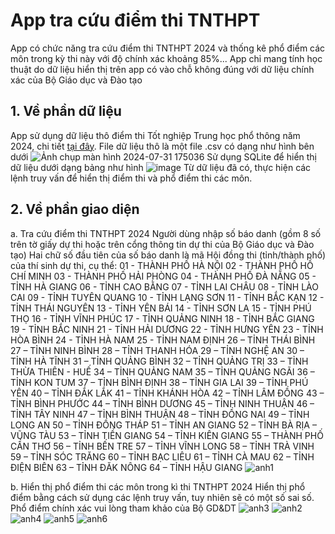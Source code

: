 # App tra cứu điểm thi TNTHPT

App có chức năng tra cứu điểm thi TNTHPT 2024 và thống kê phổ điểm các môn trong kỳ thi này với độ chính xác khoảng 85%... App chỉ mang tính học thuật do dữ liệu hiển thị trên app có vào chỗ không đúng với dữ liệu chính xác của Bộ Giáo dục và Đào tạo

## 1. Về phần dữ liệu

App sử dụng dữ liệu thô điểm thi Tốt nghiệp Trung học phổ thông năm 2024, chi tiết [tại đây](https://github.com/anhdung98/diem_thi_2024/).
File dữ liệu thô là một file .csv có dạng như hình bên dưới
![Ảnh chụp màn hình 2024-07-31 175036](https://github.com/user-attachments/assets/87b28fc2-e83e-4655-a181-c4e0d4a904db)
Sử dụng SQLite để hiển thị dữ liệu dưới dạng bảng như hình
![image](https://github.com/user-attachments/assets/5034a2ae-8111-4c34-aa6e-34d45c4a976d)
Từ dữ liệu đã có, thực hiện các lệnh truy vấn để hiển thị điểm thi và phổ điểm thi các môn.

## 2. Về phần giao diện

a. Tra cứu điểm thi TNTHPT 2024
Người dùng nhập số báo danh (gồm 8 số trên tờ giấy dự thi hoặc trên cổng thông tin dự thi của Bộ Giáo dục và Đào tạo)
Hai chữ số đầu tiên của số báo danh là mã Hội đồng thi (tỉnh/thành phố) của thí sinh dự thi, cụ thể:
01 - THÀNH PHỐ HÀ NỘI
02 - THÀNH PHỐ HỒ CHÍ MINH
03 - THÀNH PHỐ HẢI PHÒNG
04 - THÀNH PHỐ ĐÀ NẴNG
05 - TỈNH HÀ GIANG
06 - TỈNH CAO BẰNG
07 - TỈNH LAI CHÂU
08 - TỈNH LÀO CAI
09 - TỈNH TUYÊN QUANG
10 - TỈNH LẠNG SƠN
11 - TỈNH BẮC KẠN
12 - TỈNH THÁI NGUYÊN
13 - TỈNH YÊN BÁI
14 - TỈNH SƠN LA
15 - TỈNH PHÚ THỌ
16 - TỈNH VĨNH PHÚC
17 - TỈNH QUẢNG NINH
18 - TỈNH BẮC GIANG
19 - TỈNH BẮC NINH
21 - TỈNH HẢI DƯƠNG
22 - TỈNH HƯNG YÊN
23 - TỈNH HÒA BÌNH
24 - TỈNH HÀ NAM
25 - TỈNH NAM ĐỊNH
26 – TỈNH THÁI BÌNH
27 – TỈNH NINH BÌNH
28 – TỈNH THANH HÓA
29 – TỈNH NGHỆ AN
30 – TỈNH HÀ TĨNH
31 – TỈNH QUẢNG BÌNH
32 – TỈNH QUẢNG TRỊ
33 – TỈNH THỪA THIÊN - HUẾ
34 – TỈNH QUẢNG NAM
35 – TỈNH QUẢNG NGÃI
36 – TỈNH KON TUM
37 – TỈNH BÌNH ĐỊNH
38 – TỈNH GIA LAI
39 – TỈNH PHÚ YÊN
40 – TỈNH ĐẮK LẮK
41 – TỈNH KHÁNH HÒA
42 – TỈNH LÂM ĐỒNG
43 – TỈNH BÌNH PHƯỚC
44 – TỈNH BÌNH DƯƠNG
45 – TỈNH NINH THUẬN
46 – TỈNH TÂY NINH
47 – TỈNH BÌNH THUẬN
48 – TỈNH ĐỒNG NAI
49 – TỈNH LONG AN
50 – TỈNH ĐỒNG THÁP
51 – TỈNH AN GIANG
52 – TỈNH BÀ RỊA – VŨNG TÀU
53 – TỈNH TIỀN GIANG
54 – TỈNH KIÊN GIANG
55 – THÀNH PHỐ CẦN THƠ
56 – TỈNH BẾN TRE
57 – TỈNH VĨNH LONG
58 – TỈNH TRÀ VINH
59 – TỈNH SÓC TRĂNG
60 – TỈNH BẠC LIÊU
61 – TỈNH CÀ MAU
62 – TỈNH ĐIỆN BIÊN
63 – TỈNH ĐĂK NÔNG
64 – TỈNH HẬU GIANG
![anh1](https://github.com/user-attachments/assets/afb110dd-1716-4dd1-9d03-a514ce591431)

b. Hiển thị phổ điểm thi các môn trong kì thi TNTHPT 2024
Hiển thị phổ điểm bằng cách sử dụng các lệnh truy vấn, tuy nhiên sẽ có một số sai số. Phổ điểm chính xác vui lòng tham khảo của Bộ GD&DT
![anh3](https://github.com/user-attachments/assets/88394d82-9506-4f73-84fe-00b3a8274466) ![anh2](https://github.com/user-attachments/assets/8850ed90-6136-4bd2-8c60-dc12d5b75f02) ![anh4](https://github.com/user-attachments/assets/6079fbe1-ac61-4aba-a93a-f9e2c43dd7cc)
![anh5](https://github.com/user-attachments/assets/746830f9-a791-4102-ad2f-9717b0c928f1) ![anh6](https://github.com/user-attachments/assets/3e559ad2-680e-4887-ab1a-9bec7f7369dc)





